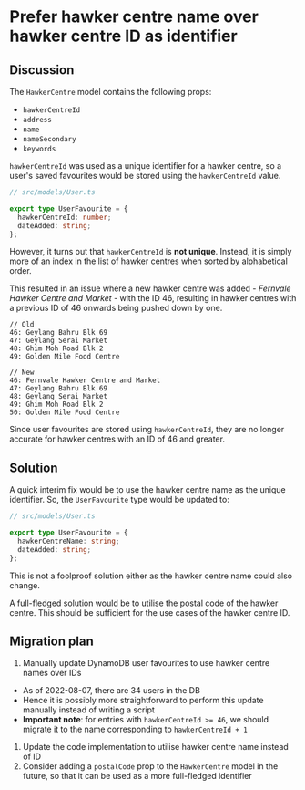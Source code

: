 # Prefer hawker centre name over hawker centre ID as identifier

## Discussion

The `HawkerCentre` model contains the following props:

- `hawkerCentreId`
- `address`
- `name`
- `nameSecondary`
- `keywords`

`hawkerCentreId` was used as a unique identifier for a hawker centre, so a user's saved favourites would be stored using the `hawkerCentreId` value.

```ts
// src/models/User.ts

export type UserFavourite = {
  hawkerCentreId: number;
  dateAdded: string;
};
```

However, it turns out that `hawkerCentreId` is **not unique**. Instead, it is simply more of an index in the list of hawker centres when sorted by alphabetical order.

This resulted in an issue where a new hawker centre was added - _Fernvale Hawker Centre and Market_ - with the ID 46, resulting in hawker centres with a previous ID of 46 onwards being pushed down by one.

```
// Old
46: Geylang Bahru Blk 69
47: Geylang Serai Market
48: Ghim Moh Road Blk 2
49: Golden Mile Food Centre

// New
46: Fernvale Hawker Centre and Market
47: Geylang Bahru Blk 69
48: Geylang Serai Market
49: Ghim Moh Road Blk 2
50: Golden Mile Food Centre
```

Since user favourites are stored using `hawkerCentreId`, they are no longer accurate for hawker centres with an ID of 46 and greater.

## Solution

A quick interim fix would be to use the hawker centre name as the unique identifier. So, the `UserFavourite` type would be updated to:

```ts
// src/models/User.ts

export type UserFavourite = {
  hawkerCentreName: string;
  dateAdded: string;
};
```

This is not a foolproof solution either as the hawker centre name could also change.

A full-fledged solution would be to utilise the postal code of the hawker centre. This should be sufficient for the use cases of the hawker centre ID.

## Migration plan

1. Manually update DynamoDB user favourites to use hawker centre names over IDs

- As of 2022-08-07, there are 34 users in the DB
- Hence it is possibly more straightforward to perform this update manually instead of writing a script
- **Important note**: for entries with `hawkerCentreId >= 46`, we should migrate it to the name corresponding to `hawkerCentreId + 1`

1. Update the code implementation to utilise hawker centre name instead of ID
1. Consider adding a `postalCode` prop to the `HawkerCentre` model in the future, so that it can be used as a more full-fledged identifier
